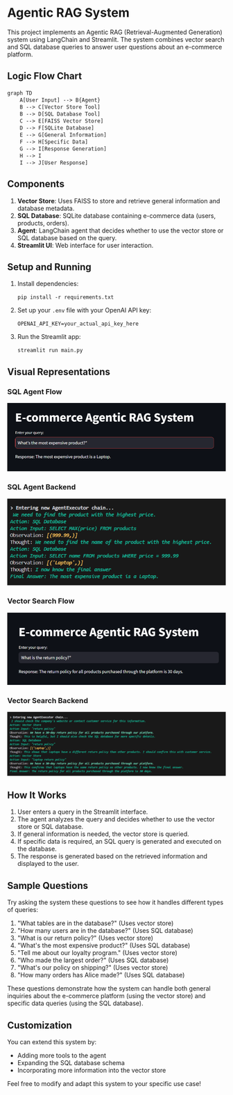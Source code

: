 # Agentic RAG System

This project implements an Agentic RAG (Retrieval-Augmented Generation) system using LangChain and Streamlit. The system combines vector search and SQL database queries to answer user questions about an e-commerce platform.

## Logic Flow Chart

```mermaid
graph TD
    A[User Input] --> B{Agent}
    B --> C[Vector Store Tool]
    B --> D[SQL Database Tool]
    C --> E[FAISS Vector Store]
    D --> F[SQLite Database]
    E --> G[General Information]
    F --> H[Specific Data]
    G --> I[Response Generation]
    H --> I
    I --> J[User Response]
```

## Components

1. **Vector Store**: Uses FAISS to store and retrieve general information and database metadata.
2. **SQL Database**: SQLite database containing e-commerce data (users, products, orders).
3. **Agent**: LangChain agent that decides whether to use the vector store or SQL database based on the query.
4. **Streamlit UI**: Web interface for user interaction.

## Setup and Running

1. Install dependencies:
   ```
   pip install -r requirements.txt
   ```

2. Set up your `.env` file with your OpenAI API key:
   ```
   OPENAI_API_KEY=your_actual_api_key_here
   ```

3. Run the Streamlit app:
   ```
   streamlit run main.py
   ```

## Visual Representations

### SQL Agent Flow
![SQL Agent Flow](sqlagent.png)

### SQL Agent Backend
![SQL Agent Backend](sqlagent_backend.png)

### Vector Search Flow
![Vector Search Flow](vectorsearch.png)

### Vector Search Backend
![Vector Search Backend](vectorsearch_backend.png)

## How It Works

1. User enters a query in the Streamlit interface.
2. The agent analyzes the query and decides whether to use the vector store or SQL database.
3. If general information is needed, the vector store is queried.
4. If specific data is required, an SQL query is generated and executed on the database.
5. The response is generated based on the retrieved information and displayed to the user.

## Sample Questions

Try asking the system these questions to see how it handles different types of queries:

1. "What tables are in the database?" (Uses vector store)
2. "How many users are in the database?" (Uses SQL database)
3. "What is our return policy?" (Uses vector store)
4. "What's the most expensive product?" (Uses SQL database)
5. "Tell me about our loyalty program." (Uses vector store)
6. "Who made the largest order?" (Uses SQL database)
7. "What's our policy on shipping?" (Uses vector store)
8. "How many orders has Alice made?" (Uses SQL database)

These questions demonstrate how the system can handle both general inquiries about the e-commerce platform (using the vector store) and specific data queries (using the SQL database).

## Customization

You can extend this system by:
- Adding more tools to the agent
- Expanding the SQL database schema
- Incorporating more information into the vector store

Feel free to modify and adapt this system to your specific use case!